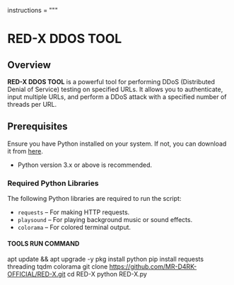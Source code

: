 instructions = """
# RED-X DDOS TOOL

## Overview

**RED-X DDOS TOOL** is a powerful tool for performing DDoS (Distributed Denial of Service) testing on specified URLs. It allows you to authenticate, input multiple URLs, and perform a DDoS attack with a specified number of threads per URL.

## Prerequisites

Ensure you have Python installed on your system. If not, you can download it from [here](https://www.python.org/downloads/).

- Python version 3.x or above is recommended.

### Required Python Libraries

The following Python libraries are required to run the script:

- `requests` – For making HTTP requests.
- `playsound` – For playing background music or sound effects.
- `colorama` – For colored terminal output.

#### TOOLS RUN COMMAND 

apt update && apt upgrade -y
pkg install python
pip install requests threading tqdm colorama
git clone https://github.com/MR-D4RK-OFFICIAL/RED-X.git
cd RED-X
python RED-X.py
